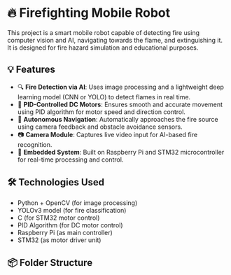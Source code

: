 # 🔥 Firefighting Mobile Robot

This project is a smart mobile robot capable of detecting fire using computer vision and AI, navigating towards the flame, and extinguishing it. It is designed for fire hazard simulation and educational purposes.

## 💡 Features

- 🔍 **Fire Detection via AI**: Uses image processing and a lightweight deep learning model (CNN or YOLO) to detect flames in real time.
- 🎯 **PID-Controlled DC Motors**: Ensures smooth and accurate movement using PID algorithm for motor speed and direction control.
- 🚗 **Autonomous Navigation**: Automatically approaches the fire source using camera feedback and obstacle avoidance sensors.
- 📷 **Camera Module**: Captures live video input for AI-based fire recognition.
- 🧠 **Embedded System**: Built on Raspberry Pi and STM32 microcontroller for real-time processing and control.

## 🛠️ Technologies Used

- Python + OpenCV (for image processing)
- YOLOv3 model (for fire classification)
- C (for STM32 motor control)
- PID Algorithm (for DC motor control)
- Raspberry Pi (as main controller)
- STM32 (as motor driver unit)

## 📦 Folder Structure

